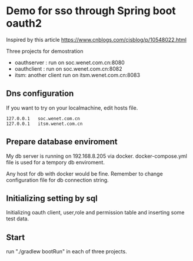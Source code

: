 # Demo for sso through Spring boot oauth2
Inspired by this article https://www.cnblogs.com/cjsblog/p/10548022.html

Three projects for demostration
- oauthserver :
    run on soc.wenet.com.cn:8080
- oauthclient :
    run on soc.wenet.com.cn:8082
- itsm:
    another client run on itsm.wenet.com.cn:8083

## Dns configuration
If you want to try on your localmachine, edit hosts file.
```
127.0.0.1   soc.wenet.com.cn
127.0.0.1   itsm.wenet.com.cn
```

## Prepare database enviroment
My db server is running on 192.168.8.205 via docker. docker-compose.yml file is used for a tempory db enviroment.

Any host for db with docker would be fine. Remember to change configuration file for db connection string.

## Initializing setting by sql
Initializing oauth client, user,role and permission table and inserting some test data.

## Start
run "./gradlew bootRun" in each of three projects.